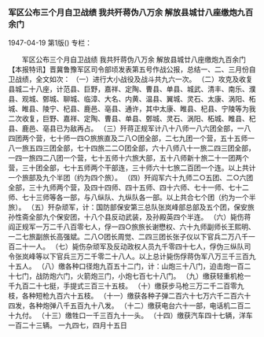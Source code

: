 ### 军区公布三个月自卫战绩  我共歼蒋伪八万余  解放县城廿八座缴炮九百余门

1947-04-19
第1版()
专栏：

　　军区公布三个月自卫战绩
    我共歼蒋伪八万余
    解放县城廿八座缴炮九百余门
    【本报特讯】晋冀鲁豫军区司令部顷发表第五号作战公报，总结一、二、三月份自卫战绩，全文如次：
    （一）进行大小战役及战斗共九六一次。
    （二）攻克及收复县城二十八座，计范县、巨野，嘉祥、定陶、曹县、单县、城武、清丰、南乐、濮县、观城、鄄城、聊城、临漳、大名、内黄、温县、翼城、灵石、太康、涡阳、柘城、睢县、陵宁、杞县、鹿邑、亳县、通许，其中太康、睢县、杞县、宁陵等为我二次收复，巨野、嘉祥、定陶、曹县、单县、鄄城、灵石、涡阳、柘城、睢县、杞县、鹿邑、亳县已为敌再占。
    （三）歼蒋正规军计八十八师一八六团全部，一八四团两个营，七十师一四○旅旅直及二八○团全部，二七九团一个营，五十五师一八一旅五四三团全部，七十四旅二二○团全部，六十八师八十一旅二四三团全部，一四一旅四二八团一个营，七十五师十六旅大部，五十八师新十旅二十一团两个营，三十团全部，七十五师两个干部连，三十师六十七旅二百团一个连。以上共计一个旅部及九个半团（约为四个旅）。
    （四）歼阎军六十九师二○五团、二○六团全部，三十九师两个营，及四十四师、四十五师、四十六师、七十一师、七十二师、七十三师等各一部，与八纵队、九纵队各一部。以上共合七个团（约为一个半旅）。
    （五）歼杂顽军，计：国防部保安第三总队张岚峰部总部及五个团，保安旅孙性斋全部九个保安团，十八个县反动武装，及孙殿英四个半连。
    （六）毙伤蒋阎正规军一万二千八百零七人，俘一四○旅旅长谢懋权、六十九师副师长王熙明、一二七旅副旅长高强斌。二八○团长周觉、二四三团长张子仪以下官兵二万八千一百二十一人。
    （七）毙伤杂顽军及反动政权人员九千零四十七人，俘伪三纵队司令张岚峰等以下官兵三万二千零二十八人。以上总计毙伤俘蒋伪军八万三千三百九十五人。
    （八）缴各种口径炮九百五十二门，计：山炮三十八门，迫击炮一百二十七门，战防炮六门，火箭炮三门，小炮七百七十八门。
    （九）缴获轻重机枪一千九百二十七挺，手提式三百三十五枝。
    （十）缴获步马枪三万二千二百零九枝，各种短枪九百六十五枝。
    （十一）缴获各种子弹二百六十七万六千二百六十四发，各种炮弹八千五百九十八发。
    （十二）缴获电台六十一部，电话机二百二十九付。
    （十三）缴牲口一千三百九十一头。
    （十四）缴获汽车四十七辆，洋车一百二十三辆。
              一九四七，四月十五日
